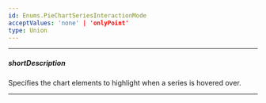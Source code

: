 ```yaml
---
id: Enums.PieChartSeriesInteractionMode
acceptValues: 'none' | 'onlyPoint'
type: Union
---
```

---
##### shortDescription
Specifies the chart elements to highlight when a series is hovered over.

---
